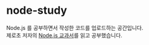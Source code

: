 # node-study

Node.js 를 공부하면서 작성한 코드를 업로드하는 공간입니다.  
제로초 저자의 [Node.js 교과서](http://www.kyobobook.co.kr/product/detailViewKor.laf?ejkGb=KOR&mallGb=KOR&barcode=9791165212308)를 읽고 공부했습니다.
